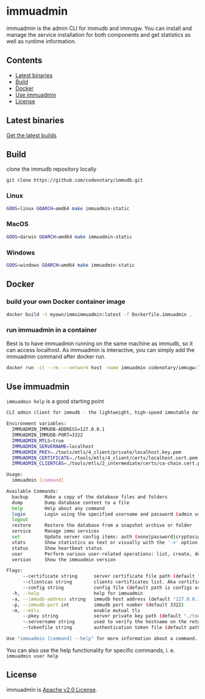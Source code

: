 # immuadmin

immuadmin is the admin CLI for immudb and immugw. You can install and manage the service installation for both components and get statistics as well as runtime information.

## Contents
 - [Latest binaries](#latest-binaries)
 - [Build](#build)
 - [Docker](#docker)
 - [Use immuadmin](#use-immuadmin)
 - [License](#license)

## Latest binaries

[Get the latest builds](https://github.com/codenotary/immudb/releases/latest)

## Build

clone the immudb repository locally

`git clone https://github.com/codenotary/immudb.git`

### Linux

```bash
GOOS=linux GOARCH=amd64 make immuadmin-static
```

### MacOS

```bash
GOOS=darwin GOARCH=amd64 make immuadmin-static
```

### Windows

```bash
GOOS=windows GOARCH=amd64 make immuadmin-static
```

## Docker

### build your own Docker container image
```bash
docker build -t myown/immuimmuadmin:latest -f Dockerfile.immuadmin .
```

### run immuadmin in a container
Best is to have immuadmin running on the same machine as immudb, so it can access localhost. As immuadmin is interactive, you can simply add the immuadmin command after docker run.

```bash
docker run -it --rm ---network host -name immuadmin codenotary/immugw:latest help
```

## Use immuadmin

`immuadmin help` is a good starting point

```bash
CLI admin client for immudb - the lightweight, high-speed immutable database for systems and applications.

Environment variables:
  IMMUADMIN_IMMUDB-ADDRESS=127.0.0.1
  IMMUADMIN_IMMUDB-PORT=3322
  IMMUADMIN_MTLS=true
  IMMUADMIN_SERVERNAME=localhost
  IMMUADMIN_PKEY=./tools/mtls/4_client/private/localhost.key.pem
  IMMUADMIN_CERTIFICATE=./tools/mtls/4_client/certs/localhost.cert.pem
  IMMUADMIN_CLIENTCAS=./tools/mtls/2_intermediate/certs/ca-chain.cert.pem

Usage:
  immuadmin [command]

Available Commands:
  backup      Make a copy of the database files and folders
  dump        Dump database content to a file
  help        Help about any command
  login       Login using the specified username and password (admin username is immu)
  logout
  restore     Restore the database from a snapshot archive or folder
  service     Manage immu services
  set         Update server config items: auth (none|password|cryptosig), mtls (true|false)
  stats       Show statistics as text or visually with the '-v' option. Run 'immuadmin stats -h' for details.
  status      Show heartbeat status
  user        Perform various user-related operations: list, create, deactivate, change password, set permissions
  version     Show the immuadmin version

Flags:
      --certificate string      server certificate file path (default "./tools/mtls/4_client/certs/localhost.cert.pem")
      --clientcas string        clients certificates list. Aka certificate authority (default "./tools/mtls/2_intermediate/certs/ca-chain.cert.pem")
      --config string           config file (default path is configs or $HOME; default filename is immuadmin.toml)
  -h, --help                    help for immuadmin
  -a, --immudb-address string   immudb host address (default "127.0.0.1")
  -p, --immudb-port int         immudb port number (default 3322)
  -m, --mtls                    enable mutual tls
      --pkey string             server private key path (default "./tools/mtls/4_client/private/localhost.key.pem")
      --servername string       used to verify the hostname on the returned certificates (default "localhost")
      --tokenfile string        authentication token file (default path is $HOME or binary location; the supplied value will be automatically suffixed with _admin; default filename is token_admin) (default "token")

Use "immuadmin [command] --help" for more information about a command.
```

You can also use the help functionality for specific commands, i. e. `immuadmin user help`

## License

immuadmin is [Apache v2.0 License](LICENSE).
